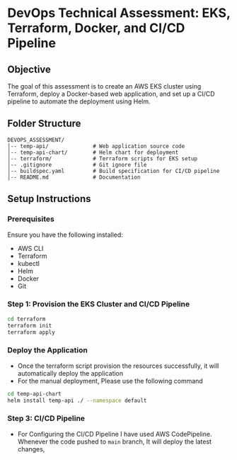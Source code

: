 # DevOps Technical Assessment: EKS, Terraform, Docker, and CI/CD Pipeline

## Objective
The goal of this assessment is to create an AWS EKS cluster using Terraform, deploy a Docker-based web application, and set up a CI/CD pipeline to automate the deployment using Helm.

## Folder Structure
```
DEVOPS_ASSESSMENT/
│-- temp-api/              # Web application source code
│-- temp-api-chart/        # Helm chart for deployment
│-- terraform/             # Terraform scripts for EKS setup
│-- .gitignore             # Git ignore file
│-- buildspec.yaml         # Build specification for CI/CD pipeline
│-- README.md              # Documentation
```


## Setup Instructions
### Prerequisites
Ensure you have the following installed:
- AWS CLI
- Terraform
- kubectl
- Helm
- Docker
- Git

### Step 1: Provision the EKS Cluster and CI/CD Pipeline
```sh
cd terraform
terraform init
terraform apply
```

### Deploy the Application
- Once the terraform script provision the resources successfully, it will automatically deploy the application
- For the manual deployment, Please use the following command
```sh
cd temp-api-chart
helm install temp-api ./ --namespace default
```

### Step 3: CI/CD Pipeline
- For Configuring the CI/CD Pipeline I have used AWS CodePipeline. Whenever the code pushed to `main` branch, It will deploy the latest changes,


